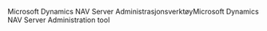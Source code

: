 <span data-ttu-id="5f3f0-101">Microsoft Dynamics NAV Server Administrasjonsverktøy</span><span class="sxs-lookup"><span data-stu-id="5f3f0-101">Microsoft Dynamics NAV Server Administration tool</span></span>